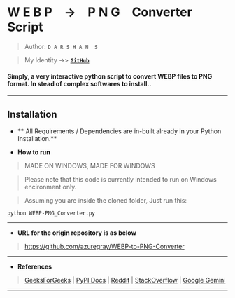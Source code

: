 # W E B P &ensp; -> &ensp; P N G &ensp; Converter &ensp; Script

> Author: **`D A R S H A N  S`**

> My Identity  ->>  [**`GitHub`**](https://github.com/azuregray/)

#### Simply, a very interactive python script to convert WEBP files to PNG format. In stead of complex softwares to install..
---
## Installation

- ** All Requirements / Dependencies are in-built already in your Python Installation.**

- **How to run**

> MADE ON WINDOWS, MADE FOR WINDOWS

> Please note that this code is currently intended to run on Windows encironment only.

> Assuming you are inside the cloned folder, Just run this:
```
python WEBP-PNG_Converter.py
```
---

- **URL for the origin repository is as below**

> https://github.com/azuregray/WEBP-to-PNG-Converter

---

- **References**

> [GeeksForGeeks](https://www.geeksforgeeks.org/reading-writing-text-files-python/) | [PyPI Docs](https://docs.python.org/3/library/os.html) | [Reddit](https://www.reddit.com/r/Batch/comments/ec8bwi/whats_the_universal_path_to_the_users_downloads/) | [StackOverflow](https://stackoverflow.com/questions/11198718/writing-to-a-file-in-a-for-loop-only-writes-the-last-value) | [Google Gemini](https://gemini.google.com/)

---
